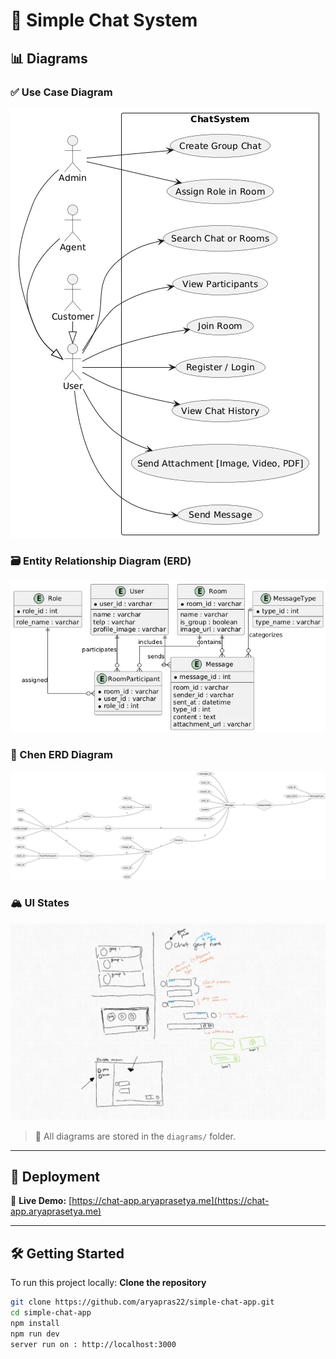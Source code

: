 # 💬 Simple Chat System

## 📊 Diagrams

### ✅ Use Case Diagram
![Use Case Diagram](./diagrams/use-case-chat-system.png)

### 🗃️ Entity Relationship Diagram (ERD)
![ERD Diagram](./diagrams/erd-chat-system.png)

### 🔗 Chen ERD Diagram
![Chen ERD Diagram](./diagrams/chen-erd-chat-system.png)

### 🏔️ UI States
![UI STATES](./diagrams/ui-states.jpg)

> 📁 All diagrams are stored in the `diagrams/` folder.

---

## 🚀 Deployment

🔗 **Live Demo:** [https://chat-app.aryaprasetya.me](https://chat-app.aryaprasetya.me)

---

## 🛠️ Getting Started

To run this project locally:
**Clone the repository**
   ```bash
   git clone https://github.com/aryapras22/simple-chat-app.git
   cd simple-chat-app
   npm install
   npm run dev
   server run on : http://localhost:3000
   ```
